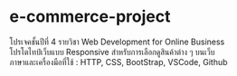 # e-commerce-project
โปรเจคชั้นปีที่ 4 รายวิชา Web Development for Online Business\
โปรโตไทป์เว็บแบบ Responsive สำหรับการเลือกดูสินค้าต่าง ๆ บนเว็บ\
ภาษาและเครื่องมือที่ใช้ : HTTP, CSS, BootStrap, VSCode, Github
